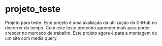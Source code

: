 # projeto_teste
Projeto para teste.
Este projeto é uma avaliação da utilização do GitHub no decorrer do tempo. 
Com este teste pretendo aprender mais para poder crescer no mercado de trabalho.
Este projeto agora é para a montagem de um site com media query.
